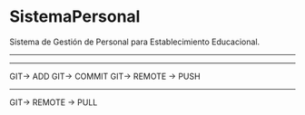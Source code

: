 # SistemaPersonal
Sistema de Gestión de Personal para Establecimiento Educacional.

----------

----------


GIT-> ADD
GIT-> COMMIT
GIT-> REMOTE -> PUSH

----------

GIT-> REMOTE -> PULL
